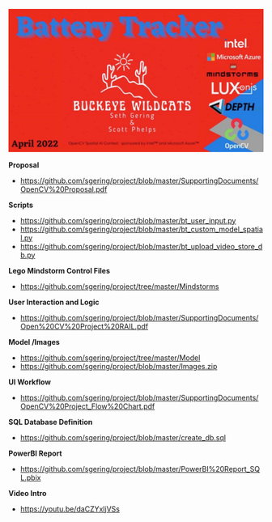 ![OpenCV AI Contest](/logo.png)

 **Proposal**
 - https://github.com/sgering/project/blob/master/SupportingDocuments/OpenCV%20Proposal.pdf  
 
 **Scripts**
 - https://github.com/sgering/project/blob/master/bt_user_input.py 
 - https://github.com/sgering/project/blob/master/bt_custom_model_spatial.py 
 - https://github.com/sgering/project/blob/master/bt_upload_video_store_db.py 

**Lego Mindstorm Control Files**
- https://github.com/sgering/project/tree/master/Mindstorms 

**User Interaction and Logic**
- https://github.com/sgering/project/blob/master/SupportingDocuments/Open%20CV%20Project%20RAIL.pdf 

**Model /Images**
- https://github.com/sgering/project/tree/master/Model 
- https://github.com/sgering/project/blob/master/Images.zip 

**UI Workflow**
- https://github.com/sgering/project/blob/master/SupportingDocuments/OpenCV%20Project_Flow%20Chart.pdf 

**SQL Database Definition**
- https://github.com/sgering/project/blob/master/create_db.sql 

**PowerBI Report**
- https://github.com/sgering/project/blob/master/PowerBI%20Report_SQL.pbix 

**Video Intro**
- https://youtu.be/daCZYxljVSs